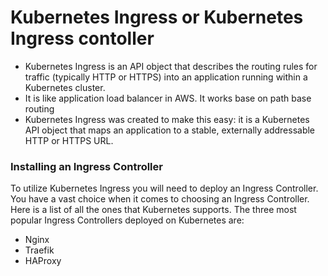 # Kubernetes Ingress or Kubernetes Ingress contoller

- Kubernetes Ingress is an API object that describes the routing rules for traffic (typically HTTP or HTTPS) into an application running within a Kubernetes cluster.
- It is like application load balancer in AWS. It works base on path base routing
- Kubernetes Ingress was created to make this easy: it is a Kubernetes API object that maps an application to a stable, externally addressable HTTP or HTTPS URL.

### Installing an Ingress Controller

To utilize Kubernetes Ingress you will need to deploy an Ingress Controller. You have a vast choice when it comes to choosing an Ingress Controller. Here is a list of all the ones that Kubernetes supports. The three most popular Ingress Controllers deployed on Kubernetes are:
- Nginx
- Traefik
- HAProxy



